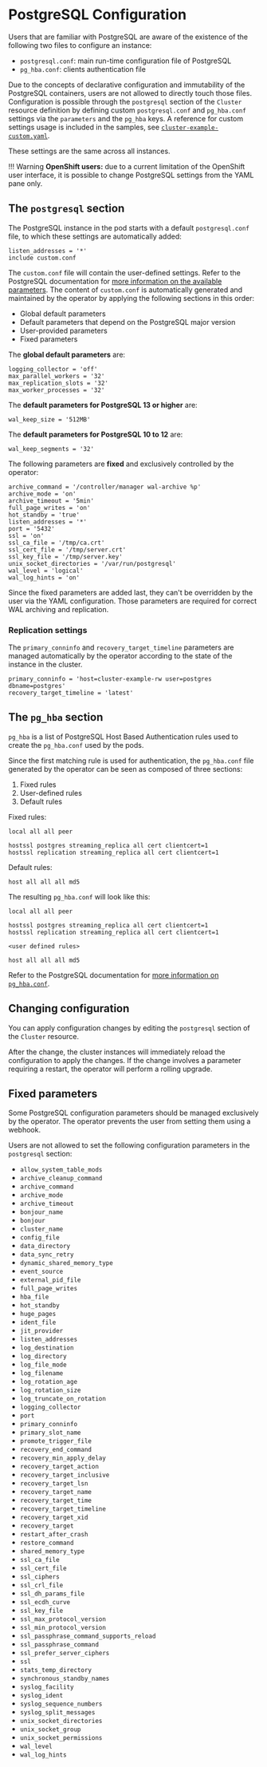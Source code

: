 # PostgreSQL Configuration

Users that are familiar with PostgreSQL are aware of the existence of the following two files
to configure an instance:

- `postgresql.conf`: main run-time configuration file of PostgreSQL
- `pg_hba.conf`: clients authentication file

Due to the concepts of declarative configuration and immutability of the PostgreSQL
containers, users are not allowed to directly touch those files. Configuration
is possible through the `postgresql` section of the `Cluster` resource definition
by defining custom `postgresql.conf` and `pg_hba.conf` settings via the
`parameters` and the `pg_hba` keys.
A reference for custom settings usage is included in the samples, see
[`cluster-example-custom.yaml`](samples/cluster-example-custom.yaml).

These settings are the same across all instances.

!!! Warning
    **OpenShift users:** due to a current limitation of the OpenShift user interface,
    it is possible to change PostgreSQL settings from the YAML pane only.

## The `postgresql` section

The PostgreSQL instance in the pod starts with a default `postgresql.conf` file,
to which these settings are automatically added:

```text
listen_addresses = '*'
include custom.conf
```

The `custom.conf` file will contain the user-defined settings. Refer to the
PostgreSQL documentation for [more information on the available parameters](https://www.postgresql.org/docs/current/runtime-config.html).
The content of `custom.conf` is automatically generated and maintained by the
operator by applying the following sections in this order:

- Global default parameters
- Default parameters that depend on the PostgreSQL major version
- User-provided parameters
- Fixed parameters

The **global default parameters** are:

```text
logging_collector = 'off'
max_parallel_workers = '32'
max_replication_slots = '32'
max_worker_processes = '32'
```

The **default parameters for PostgreSQL 13 or higher** are:

```text
wal_keep_size = '512MB'
```

The **default parameters for PostgreSQL 10 to 12** are:

```text
wal_keep_segments = '32'
```

The following parameters are **fixed** and exclusively controlled by the operator:

```text
archive_command = '/controller/manager wal-archive %p'
archive_mode = 'on'
archive_timeout = '5min'
full_page_writes = 'on'
hot_standby = 'true'
listen_addresses = '*'
port = '5432'
ssl = 'on'
ssl_ca_file = '/tmp/ca.crt'
ssl_cert_file = '/tmp/server.crt'
ssl_key_file = '/tmp/server.key'
unix_socket_directories = '/var/run/postgresql'
wal_level = 'logical'
wal_log_hints = 'on'
```

Since the fixed parameters are added last, they can't be overridden by the
user via the YAML configuration. Those parameters are required for correct WAL
archiving and replication.

### Replication settings

The `primary_conninfo` and `recovery_target_timeline` parameters are managed
automatically by the operator according to the state of the instance in
the cluster.

```text
primary_conninfo = 'host=cluster-example-rw user=postgres dbname=postgres'
recovery_target_timeline = 'latest'
```

## The `pg_hba` section

`pg_hba` is a list of PostgreSQL Host Based Authentication rules
used to create the `pg_hba.conf` used by the pods.

Since the first matching rule is used for authentication, the `pg_hba.conf` file
generated by the operator can be seen as composed of three sections:

1. Fixed rules
2. User-defined rules
3. Default rules

Fixed rules:

```text
local all all peer

hostssl postgres streaming_replica all cert clientcert=1
hostssl replication streaming_replica all cert clientcert=1
```

Default rules:

```text
host all all all md5
```

The resulting `pg_hba.conf` will look like this:

```text
local all all peer

hostssl postgres streaming_replica all cert clientcert=1
hostssl replication streaming_replica all cert clientcert=1

<user defined rules>

host all all all md5
```

Refer to the PostgreSQL documentation for [more information on `pg_hba.conf`](https://www.postgresql.org/docs/current/auth-pg-hba-conf.html).

## Changing configuration

You can apply configuration changes by editing the `postgresql` section of
the `Cluster` resource.

After the change, the cluster instances will immediately reload the
configuration to apply the changes.
If the change involves a parameter requiring a restart, the operator will
perform a rolling upgrade.

## Fixed parameters

Some PostgreSQL configuration parameters should be managed exclusively by the
operator. The operator prevents the user from setting them using a webhook.

Users are not allowed to set the following configuration parameters in the
`postgresql` section:

- `allow_system_table_mods`
- `archive_cleanup_command`
- `archive_command`
- `archive_mode`
- `archive_timeout`
- `bonjour_name`
- `bonjour`
- `cluster_name`
- `config_file`
- `data_directory`
- `data_sync_retry`
- `dynamic_shared_memory_type`
- `event_source`
- `external_pid_file`
- `full_page_writes`
- `hba_file`
- `hot_standby`
- `huge_pages`
- `ident_file`
- `jit_provider`
- `listen_addresses`
- `log_destination`
- `log_directory`
- `log_file_mode`
- `log_filename`
- `log_rotation_age`
- `log_rotation_size`
- `log_truncate_on_rotation`
- `logging_collector`
- `port`
- `primary_conninfo`
- `primary_slot_name`
- `promote_trigger_file`
- `recovery_end_command`
- `recovery_min_apply_delay`
- `recovery_target_action`
- `recovery_target_inclusive`
- `recovery_target_lsn`
- `recovery_target_name`
- `recovery_target_time`
- `recovery_target_timeline`
- `recovery_target_xid`
- `recovery_target`
- `restart_after_crash`
- `restore_command`
- `shared_memory_type`
- `ssl_ca_file`
- `ssl_cert_file`
- `ssl_ciphers`
- `ssl_crl_file`
- `ssl_dh_params_file`
- `ssl_ecdh_curve`
- `ssl_key_file`
- `ssl_max_protocol_version`
- `ssl_min_protocol_version`
- `ssl_passphrase_command_supports_reload`
- `ssl_passphrase_command`
- `ssl_prefer_server_ciphers`
- `ssl`
- `stats_temp_directory`
- `synchronous_standby_names`
- `syslog_facility`
- `syslog_ident`
- `syslog_sequence_numbers`
- `syslog_split_messages`
- `unix_socket_directories`
- `unix_socket_group`
- `unix_socket_permissions`
- `wal_level`
- `wal_log_hints`

